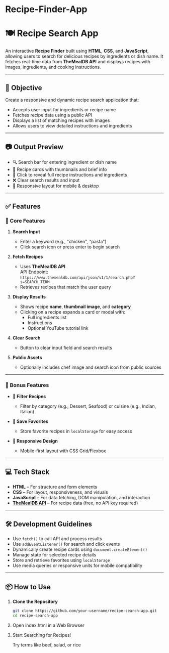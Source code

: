 # Recipe-Finder-App

# 🍽️ Recipe Search App

An interactive **Recipe Finder** built using **HTML**, **CSS**, and **JavaScript**, allowing users to search for delicious recipes by ingredients or dish name. It fetches real-time data from **TheMealDB API** and displays recipes with images, ingredients, and cooking instructions.

---

## 🎯 Objective

Create a responsive and dynamic recipe search application that:
- Accepts user input for ingredients or recipe name
- Fetches recipe data using a public API
- Displays a list of matching recipes with images
- Allows users to view detailed instructions and ingredients

---

## 📷 Output Preview

- 🔍 Search bar for entering ingredient or dish name
- 🍛 Recipe cards with thumbnails and brief info
- 📝 Click to reveal full recipe instructions and ingredients
- ❌ Clear search results and input
- 📱 Responsive layout for mobile & desktop

---

## ✅ Features

### 🔹 Core Features

1. **Search Input**
   - Enter a keyword (e.g., "chicken", "pasta")
   - Click search icon or press enter to begin search

2. **Fetch Recipes**
   - Uses **TheMealDB API**  
     API Endpoint:  
     `https://www.themealdb.com/api/json/v1/1/search.php?s=SEARCH_TERM`
   - Retrieves recipes that match the user query

3. **Display Results**
   - Shows recipe **name**, **thumbnail image**, and **category**
   - Clicking on a recipe expands a card or modal with:
     - Full ingredients list
     - Instructions
     - Optional YouTube tutorial link

4. **Clear Search**
   - Button to clear input field and search results

5. **Public Assets**
   - Optionally includes chef image and search icon from public sources

---

### 🌟 Bonus Features

- **🍴 Filter Recipes**
  - Filter by category (e.g., Dessert, Seafood) or cuisine (e.g., Indian, Italian)

- **💾 Save Favorites**
  - Store favorite recipes in `localStorage` for easy access

- **📱 Responsive Design**
  - Mobile-first layout with CSS Grid/Flexbox

---

## 💻 Tech Stack

- **HTML** – For structure and form elements
- **CSS** – For layout, responsiveness, and visuals
- **JavaScript** – For data fetching, DOM manipulation, and interaction
- **[TheMealDB API](https://www.themealdb.com/api.php)** – For recipe data (free, no API key required)

---

## 🛠 Development Guidelines

- Use `fetch()` to call API and process results
- Use `addEventListener()` for search and click events
- Dynamically create recipe cards using `document.createElement()`
- Manage state for selected recipe details
- Store and retrieve favorites using `localStorage`
- Use media queries or responsive units for mobile compatibility

---

## 📦 How to Use

1. **Clone the Repository**
   ```bash
   git clone https://github.com/your-username/recipe-search-app.git
   cd recipe-search-app
2. Open index.html in a Web Browser

3. Start Searching for Recipes!

   Try terms like beef, salad, or rice




